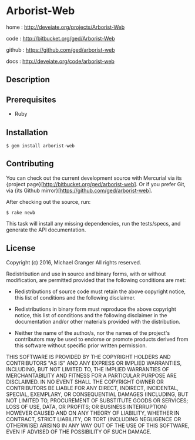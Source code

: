 # Arborist-Web

home
: http://deveiate.org/projects/Arborist-Web

code
: http://bitbucket.org/ged/Arborist-Web

github
: https://github.com/ged/arborist-web

docs
: http://deveiate.org/code/arborist-web


## Description




## Prerequisites

* Ruby


## Installation

    $ gem install arborist-web


## Contributing

You can check out the current development source with Mercurial via its
{project page}[http://bitbucket.org/ged/arborist-web]. Or if you prefer Git, via 
{its Github mirror}[https://github.com/ged/arborist-web].

After checking out the source, run:

    $ rake newb

This task will install any missing dependencies, run the tests/specs,
and generate the API documentation.


## License

Copyright (c) 2016, Michael Granger
All rights reserved.

Redistribution and use in source and binary forms, with or without
modification, are permitted provided that the following conditions are met:

* Redistributions of source code must retain the above copyright notice,
  this list of conditions and the following disclaimer.

* Redistributions in binary form must reproduce the above copyright notice,
  this list of conditions and the following disclaimer in the documentation
  and/or other materials provided with the distribution.

* Neither the name of the author/s, nor the names of the project's
  contributors may be used to endorse or promote products derived from this
  software without specific prior written permission.

THIS SOFTWARE IS PROVIDED BY THE COPYRIGHT HOLDERS AND CONTRIBUTORS "AS IS"
AND ANY EXPRESS OR IMPLIED WARRANTIES, INCLUDING, BUT NOT LIMITED TO, THE
IMPLIED WARRANTIES OF MERCHANTABILITY AND FITNESS FOR A PARTICULAR PURPOSE ARE
DISCLAIMED. IN NO EVENT SHALL THE COPYRIGHT OWNER OR CONTRIBUTORS BE LIABLE
FOR ANY DIRECT, INDIRECT, INCIDENTAL, SPECIAL, EXEMPLARY, OR CONSEQUENTIAL
DAMAGES (INCLUDING, BUT NOT LIMITED TO, PROCUREMENT OF SUBSTITUTE GOODS OR
SERVICES; LOSS OF USE, DATA, OR PROFITS; OR BUSINESS INTERRUPTION) HOWEVER
CAUSED AND ON ANY THEORY OF LIABILITY, WHETHER IN CONTRACT, STRICT LIABILITY,
OR TORT (INCLUDING NEGLIGENCE OR OTHERWISE) ARISING IN ANY WAY OUT OF THE USE
OF THIS SOFTWARE, EVEN IF ADVISED OF THE POSSIBILITY OF SUCH DAMAGE.


